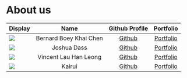 # About us

Display | Name | Github Profile | Portfolio 
--------|:----:|:--------------:|:---------:
![](https://via.placeholder.com/100.png?text=Photo) | Bernard Boey Khai Chen | [Github](https://github.com/bernardboey) | [Portfolio](team/bernardboey.md)
![](https://via.placeholder.com/100.png?text=Photo) | Joshua Dass | [Github](https://github.com/JoshHDs) | [Portfolio](team/joshhds.md)
![](https://via.placeholder.com/100.png?text=Photo) | Vincent Lau Han Leong | [Github](https://github.com/vincentlauhl) | [Portfolio](team/vincentlauhl.md)
![](https://via.placeholder.com/100.png?text=Photo) | Kairui | [Github](https://github.com/kairuihu) | [Portfolio](team/kairuihu.md)

